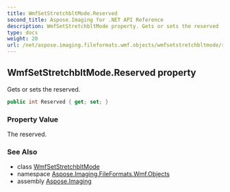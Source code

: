 ```yaml
---
title: WmfSetStretchbltMode.Reserved
second_title: Aspose.Imaging for .NET API Reference
description: WmfSetStretchbltMode property. Gets or sets the reserved
type: docs
weight: 20
url: /net/aspose.imaging.fileformats.wmf.objects/wmfsetstretchbltmode/reserved/
---
```

## WmfSetStretchbltMode.Reserved property

Gets or sets the reserved.

```csharp
public int Reserved { get; set; }
```

### Property Value

The reserved.

### See Also

* class [WmfSetStretchbltMode](../)
* namespace [Aspose.Imaging.FileFormats.Wmf.Objects](../../wmfsetstretchbltmode/)
* assembly [Aspose.Imaging](../../../)


